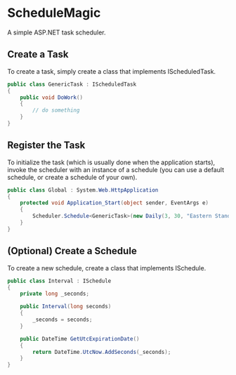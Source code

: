 ScheduleMagic
===============

A simple ASP.NET task scheduler.

Create a Task
---------------

To create a task, simply create a class that implements IScheduledTask.

```csharp
public class GenericTask : IScheduledTask
{
    public void DoWork()
    {
        // do something
    }
}
```

Register the Task
---------------

To initialize the task (which is usually done when the application starts), invoke the scheduler with an instance of a schedule (you can use a default schedule, or create a schedule of your own).

```csharp
public class Global : System.Web.HttpApplication
{
	protected void Application_Start(object sender, EventArgs e)
	{
		Scheduler.Schedule<GenericTask>(new Daily(3, 30, "Eastern Standard Time"));
	}
}
```

(Optional) Create a Schedule
---------------
To create a new schedule, create a class that implements ISchedule.

```csharp
public class Interval : ISchedule
{
    private long _seconds;

    public Interval(long seconds)
    {
        _seconds = seconds;
    }

    public DateTime GetUtcExpirationDate()
    {
        return DateTime.UtcNow.AddSeconds(_seconds);
    }
}
```